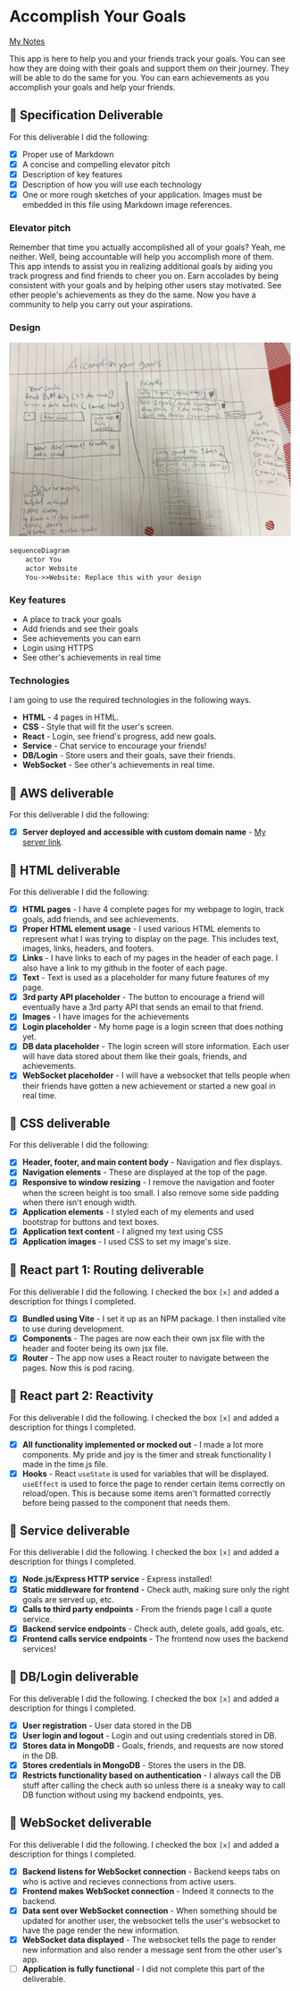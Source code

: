 # Accomplish Your Goals

[My Notes](notes.md)

This app is here to help you and your friends track your goals. You can see how they are doing with their goals and support them on their journey. They will be able to do the same for you. You can earn achievements as you accomplish your goals and help your friends.

## 🚀 Specification Deliverable

For this deliverable I did the following:

- [x] Proper use of Markdown
- [x] A concise and compelling elevator pitch
- [x] Description of key features
- [x] Description of how you will use each technology
- [x] One or more rough sketches of your application. Images must be embedded in this file using Markdown image references.

### Elevator pitch

Remember that time you actually accomplished all of your goals? Yeah, me neither. Well, being accountable will help you accomplish more of them. This app intends to assist you in realizing additional goals by aiding you track progress and find friends to cheer you on. Earn accolades by being consistent with your goals and by helping other users stay motivated. See other people's achievements as they do the same. Now you have a community to help you carry out your aspirations.


### Design

![Design image](images/CS260Design.jpg)



```mermaid
sequenceDiagram
    actor You
    actor Website
    You->>Website: Replace this with your design
```

### Key features

- A place to track your goals
- Add friends and see their goals
- See achievements you can earn
- Login using HTTPS
- See other's achievements in real time

### Technologies

I am going to use the required technologies in the following ways.

- **HTML** - 4 pages in HTML.
- **CSS** - Style that will fit the user's screen.
- **React** - Login, see friend's progress, add new goals.
- **Service** - Chat service to encourage your friends!
- **DB/Login** - Store users and their goals, save their friends.
- **WebSocket** - See other's achievements in real time.

## 🚀 AWS deliverable

For this deliverable I did the following:

- [x] **Server deployed and accessible with custom domain name** - [My server link](https://goalz.click).

## 🚀 HTML deliverable

For this deliverable I did the following:

- [x] **HTML pages** - I have 4 complete pages for my webpage to login, track goals, add friends, and see achievements.
- [x] **Proper HTML element usage** - I used various HTML elements to represent what I was trying to display on the page. This includes text, images, links, headers, and footers.
- [x] **Links** - I have links to each of my pages in the header of each page. I also have a link to my github in the footer of each page.
- [x] **Text** - Text is used as a placeholder for many future features of my page.
- [x] **3rd party API placeholder** - The button to encourage a friend will eventually have a 3rd party API that sends an email to that friend.
- [x] **Images** - I have images for the achievements
- [x] **Login placeholder** - My home page is a login screen that does nothing yet.
- [x] **DB data placeholder** - The login screen will store information. Each user will have data stored about them like their goals, friends, and achievements.
- [x] **WebSocket placeholder** - I will have a websocket that tells people when their friends have gotten a new achievement or started a new goal in real time.

## 🚀 CSS deliverable

For this deliverable I did the following:

- [x] **Header, footer, and main content body** - Navigation and flex displays.
- [x] **Navigation elements** - These are displayed at the top of the page.
- [x] **Responsive to window resizing** - I remove the navigation and footer when the screen height is too small. I also remove some side padding when there isn't enough width.
- [x] **Application elements** - I styled each of my elements and used bootstrap for buttons and text boxes.
- [x] **Application text content** - I aligned my text using CSS
- [x] **Application images** - I used CSS to set my image's size.

## 🚀 React part 1: Routing deliverable

For this deliverable I did the following. I checked the box `[x]` and added a description for things I completed.

- [x] **Bundled using Vite** - I set it up as an NPM package. I then installed vite to use during development.
- [x] **Components** - The pages are now each their own jsx file with the header and footer being its own jsx file.
- [x] **Router** - The app now uses a React router to navigate between the pages. Now this is pod racing.

## 🚀 React part 2: Reactivity

For this deliverable I did the following. I checked the box `[x]` and added a description for things I completed.

- [x] **All functionality implemented or mocked out** - I made a lot more components. My pride and joy is the timer and streak functionality I made in the time.js file.
- [x] **Hooks** - React `useState` is used for variables that will be displayed. `useEffect` is used to force the page to render certain items correctly on reload/open. This is because some items aren't formatted correctly before being passed to the component that needs them.

## 🚀 Service deliverable

For this deliverable I did the following. I checked the box `[x]` and added a description for things I completed.

- [x] **Node.js/Express HTTP service** - Express installed!
- [x] **Static middleware for frontend** - Check auth, making sure only the right goals are served up, etc.
- [x] **Calls to third party endpoints** - From the friends page I call a quote service.
- [x] **Backend service endpoints** - Check auth, delete goals, add goals, etc.
- [x] **Frontend calls service endpoints** - The frontend now uses the backend services!

## 🚀 DB/Login deliverable

For this deliverable I did the following. I checked the box `[x]` and added a description for things I completed.

- [x] **User registration** - User data stored in the DB
- [x] **User login and logout** - Login and out using credentials stored in DB.
- [x] **Stores data in MongoDB** - Goals, friends, and requests are now stored in the DB.
- [x] **Stores credentials in MongoDB** - Stores the users in the DB.
- [x] **Restricts functionality based on authentication** - I always call the DB stuff after calling the check auth so unless there is a sneaky way to call DB function without using my backend endpoints, yes.

## 🚀 WebSocket deliverable

For this deliverable I did the following. I checked the box `[x]` and added a description for things I completed.

- [x] **Backend listens for WebSocket connection** - Backend keeps tabs on who is active and recieves connections from active users.
- [x] **Frontend makes WebSocket connection** - Indeed it connects to the backend.
- [x] **Data sent over WebSocket connection** - When something should be updated for another user, the websocket tells the user's websocket to have the page render the new information.
- [x] **WebSocket data displayed** - The websocket tells the page to render new information and also render a message sent from the other user's app.
- [ ] **Application is fully functional** - I did not complete this part of the deliverable.
